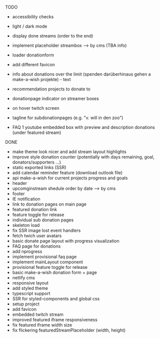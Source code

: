 TODO

- accessibility checks

- light / dark mode
- display done streams (order to the end)
- implement placeholder streambox --> by cms (TBA info)
- loader donationform
- add different favicon
- info about donations over the limit (spenden darüberhinaus gehen a make-a-wish projekte) - text
- recommendation projects to donate to
- donationpage indicator on streamer boxes
- on hover twitch screen
- tagline for subdonationpages (e.g. "v. will in den zoo")
- FAQ 1 youtube embedded box with preview and description donations (under featured stream)

DONE

- make theme look nicer and add stream layout highlights
- improve style donation counter (potentially with days remaining, goal, donators/supporters ...)
- static exported links (SSR)
- add calendar reminder feature (download outlook file)
- api make-a-wish for current projects progress and goals
- header
- upcomginstream shedule order by date --> by cms
- footer
- IE notification
- link to donation pages on main page
- featured donation link
- feature toggle for release
- individual sub donation pages
- skeleton load
- fix SSR image lost event handlers
- fetch twich user avatars
- basic donate page layout with progress visualization
- FAQ page for donations
- add nprogress
- implement provisional faq page
- implement mainLayout component
- provisional feature toggle for release
- basic make-a-wish donation form + page
- netlify cms
- responsive layout
- add styled theme
- typescript support
- SSR for styled-components and global css
- setup project
- add favicon
- embedded twitch stream
- improved featured iframe responsiveness
- fix featured iframe width size
- fix flickering featuredStreamPlaceholder (width, height)
